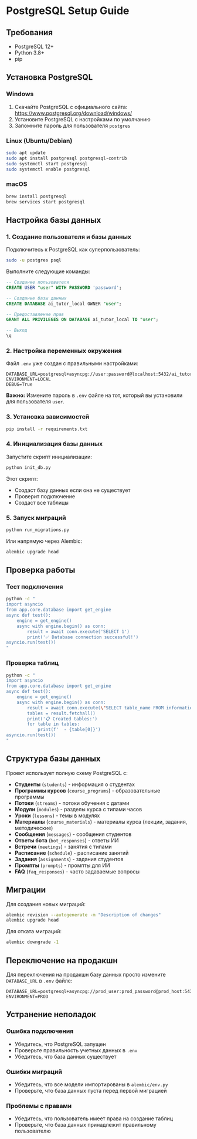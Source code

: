 # PostgreSQL Setup Guide

## Требования

- PostgreSQL 12+ 
- Python 3.8+
- pip

## Установка PostgreSQL

### Windows
1. Скачайте PostgreSQL с официального сайта: https://www.postgresql.org/download/windows/
2. Установите PostgreSQL с настройками по умолчанию
3. Запомните пароль для пользователя `postgres`

### Linux (Ubuntu/Debian)
```bash
sudo apt update
sudo apt install postgresql postgresql-contrib
sudo systemctl start postgresql
sudo systemctl enable postgresql
```

### macOS
```bash
brew install postgresql
brew services start postgresql
```

## Настройка базы данных

### 1. Создание пользователя и базы данных

Подключитесь к PostgreSQL как суперпользователь:

```bash
sudo -u postgres psql
```

Выполните следующие команды:

```sql
-- Создание пользователя
CREATE USER "user" WITH PASSWORD 'password';

-- Создание базы данных
CREATE DATABASE ai_tutor_local OWNER "user";

-- Предоставление прав
GRANT ALL PRIVILEGES ON DATABASE ai_tutor_local TO "user";

-- Выход
\q
```

### 2. Настройка переменных окружения

Файл `.env` уже создан с правильными настройками:

```env
DATABASE_URL=postgresql+asyncpg://user:password@localhost:5432/ai_tutor_local
ENVIRONMENT=LOCAL
DEBUG=True
```

**Важно:** Измените пароль в `.env` файле на тот, который вы установили для пользователя `user`.

### 3. Установка зависимостей

```bash
pip install -r requirements.txt
```

### 4. Инициализация базы данных

Запустите скрипт инициализации:

```bash
python init_db.py
```

Этот скрипт:
- Создаст базу данных если она не существует
- Проверит подключение
- Создаст все таблицы

### 5. Запуск миграций

```bash
python run_migrations.py
```

Или напрямую через Alembic:

```bash
alembic upgrade head
```

## Проверка работы

### Тест подключения

```bash
python -c "
import asyncio
from app.core.database import get_engine
async def test():
    engine = get_engine()
    async with engine.begin() as conn:
        result = await conn.execute('SELECT 1')
        print('✅ Database connection successful!')
asyncio.run(test())
"
```

### Проверка таблиц

```bash
python -c "
import asyncio
from app.core.database import get_engine
async def test():
    engine = get_engine()
    async with engine.begin() as conn:
        result = await conn.execute(\"SELECT table_name FROM information_schema.tables WHERE table_schema = 'public'\")
        tables = result.fetchall()
        print('📋 Created tables:')
        for table in tables:
            print(f'  - {table[0]}')
asyncio.run(test())
"
```

## Структура базы данных

Проект использует полную схему PostgreSQL с:

- **Студенты** (`students`) - информация о студентах
- **Программы курсов** (`course_programs`) - образовательные программы
- **Потоки** (`streams`) - потоки обучения с датами
- **Модули** (`modules`) - разделы курса с типами часов
- **Уроки** (`lessons`) - темы в модулях
- **Материалы** (`course_materials`) - материалы курса (лекции, задания, методические)
- **Сообщения** (`messages`) - сообщения студентов
- **Ответы бота** (`bot_responses`) - ответы ИИ
- **Встречи** (`meetings`) - занятия с типами
- **Расписание** (`schedule`) - расписание занятий
- **Задания** (`assignments`) - задания студентов
- **Промпты** (`prompts`) - промпты для ИИ
- **FAQ** (`faq_responses`) - часто задаваемые вопросы

## Миграции

Для создания новых миграций:

```bash
alembic revision --autogenerate -m "Description of changes"
alembic upgrade head
```

Для отката миграций:

```bash
alembic downgrade -1
```

## Переключение на продакшн

Для переключения на продакшн базу данных просто измените `DATABASE_URL` в `.env` файле:

```env
DATABASE_URL=postgresql+asyncpg://prod_user:prod_password@prod_host:5432/ai_tutor_prod
ENVIRONMENT=PROD
```

## Устранение неполадок

### Ошибка подключения
- Убедитесь, что PostgreSQL запущен
- Проверьте правильность учетных данных в `.env`
- Убедитесь, что база данных существует

### Ошибки миграций
- Убедитесь, что все модели импортированы в `alembic/env.py`
- Проверьте, что база данных пуста перед первой миграцией

### Проблемы с правами
- Убедитесь, что пользователь имеет права на создание таблиц
- Проверьте, что база данных принадлежит правильному пользователю
